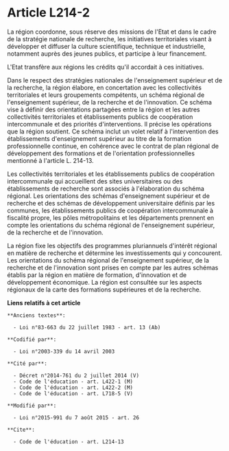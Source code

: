 # Article L214-2

La région coordonne, sous réserve des missions de l'Etat et dans le cadre de la stratégie nationale de recherche, les
initiatives territoriales visant à développer et diffuser la culture scientifique, technique et industrielle, notamment
auprès des jeunes publics, et participe à leur financement. 

L'Etat transfère aux régions les crédits qu'il accordait à ces initiatives. 

Dans le respect des stratégies nationales de l'enseignement supérieur et de la recherche, la région élabore, en concertation
avec les collectivités territoriales et leurs groupements compétents, un schéma régional de l'enseignement supérieur, de la
recherche et de l'innovation. Ce schéma vise à définir des orientations partagées entre la région et les autres collectivités
territoriales et établissements publics de coopération intercommunale et des priorités d'interventions. Il précise les
opérations que la région soutient. Ce schéma inclut un volet relatif à l'intervention des établissements d'enseignement
supérieur au titre de la formation professionnelle continue, en cohérence avec le contrat de plan régional de développement
des formations et de l'orientation professionnelles mentionné à l'article L. 214-13.

Les collectivités territoriales et les établissements publics de coopération intercommunale qui accueillent des sites
universitaires ou des établissements de recherche sont associés à l'élaboration du schéma régional. Les orientations des
schémas d'enseignement supérieur et de recherche et des schémas de développement universitaire définis par les communes, les
établissements publics de coopération intercommunale à fiscalité propre, les pôles métropolitains et les départements
prennent en compte les orientations du schéma régional de l'enseignement supérieur, de la recherche et de l'innovation. 

La région fixe les objectifs des programmes pluriannuels d'intérêt régional en matière de recherche et détermine les
investissements qui y concourent. Les orientations du schéma régional de l'enseignement supérieur, de la recherche et de
l'innovation sont prises en compte par les autres schémas établis par la région en matière de formation, d'innovation et de
développement économique. La région est consultée sur les aspects régionaux de la carte des formations supérieures et de la
recherche.

**Liens relatifs à cet article**

	**Anciens textes**:

	  - Loi n°83-663 du 22 juillet 1983 - art. 13 (Ab)

	**Codifié par**:

	  - Loi n°2003-339 du 14 avril 2003

	**Cité par**:

	  - Décret n°2014-761 du 2 juillet 2014 (V)
	  - Code de l'éducation - art. L422-1 (M)
	  - Code de l'éducation - art. L422-2 (M)
	  - Code de l'éducation - art. L718-5 (V)

	**Modifié par**:

	  - Loi n°2015-991 du 7 août 2015 - art. 26

	**Cite**:

	  - Code de l'éducation - art. L214-13
